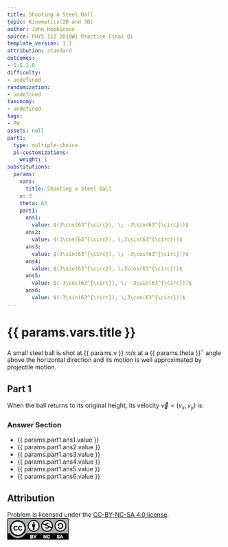 ```yaml
---
title: Shooting a Steel Ball
topic: Kinematics(2D and 3D)
author: John Hopkinson
source: PHYS 112 2018W1 Practice Final Q1
template_version: 1.1
attribution: standard
outcomes:
- 5.5.1.0
difficulty:
- undefined
randomization:
- undefined
taxonomy:
- undefined
tags:
- PW
assets: null
part1:
  type: multiple-choice
  pl-customizations:
    weight: 1
substitutions:
  params:
    vars:
      title: Shooting a Steel Ball
    v: 3
    theta: 63
    part1:
      ans1:
        value: $(3\cos(63^{\circ}), \; -3\sin(63^{\circ}))$
      ans2:
        value: $(3\cos(63^{\circ}), \;3\sin(63^{\circ}))$
      ans3:
        value: $(3\sin(63^{\circ}), \; -3\cos(63^{\circ}))$
      ans4:
        value: $(3\sin(63^{\circ}), \;3\cos(63^{\circ}))$
      ans5:
        value: $(-3\cos(63^{\circ}), \; -3\sin(63^{\circ}))$
      ans6:
        value: $(-3\sin(63^{\circ}), \;3\cos(63^{\circ}))$
---
```

# {{ params.vars.title }}
A small steel ball is shot at {{ params.v }} $m/s$ at a {{ params.theta }}$^{\circ}$ angle above the horizontal direction and its motion is well approximated by projectile motion.

## Part 1

When the ball returns to its original height, its velocity $\overrightarrow{v} = (v_x, v_y)$ is:

### Answer Section

- {{ params.part1.ans1.value }}
- {{ params.part1.ans2.value }}
- {{ params.part1.ans3.value }}
- {{ params.part1.ans4.value }}
- {{ params.part1.ans5.value }}
- {{ params.part1.ans6.value }}

## Attribution

Problem is licensed under the [CC-BY-NC-SA 4.0 license](https://creativecommons.org/licenses/by-nc-sa/4.0/).<br> ![The Creative Commons 4.0 license requiring attribution-BY, non-commercial-NC, and share-alike-SA license.](https://raw.githubusercontent.com/firasm/bits/master/by-nc-sa.png)